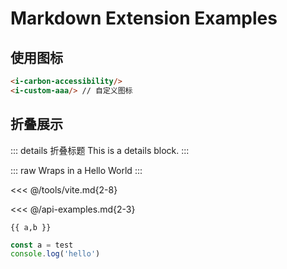 # Markdown Extension Examples

## 使用图标

```html
<i-carbon-accessibility/>
<i-custom-aaa/> // 自定义图标
```

<div class="flex gap-1">
  <i-carbon-accessibility/>
  <i-custom-aaa/>
</div>

## 折叠展示

::: details 折叠标题
This is a details block.
:::

::: raw
Wraps in a
<NButton>Hello World</NButton>
:::

<<< @/tools/vite.md{2-8}

<<< @/api-examples.md{2-3}

<script setup lang="ts">
  const a = import.meta.env.VITE_BASE_URL
  const b = ref('b')
</script>

```ts-vue
{{ a,b }}
```

```js
const a = test
console.log('hello')
```
